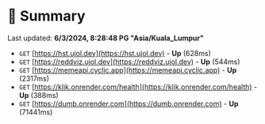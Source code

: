 # 📖 Summary
Last updated: **6/3/2024, 8:28:48 PG "Asia/Kuala_Lumpur"**

- `GET` [https://hst.ujol.dev](https://hst.ujol.dev) - **Up** (628ms)
- `GET` [https://reddviz.ujol.dev](https://reddviz.ujol.dev) - **Up** (544ms)
- `GET` [https://memeapi.cyclic.app](https://memeapi.cyclic.app) - **Up** (2317ms)
- `GET` [https://klik.onrender.com/health](https://klik.onrender.com/health) - **Up** (388ms)
- `GET` [https://dumb.onrender.com](https://dumb.onrender.com) - **Up** (71441ms)
